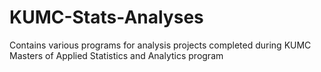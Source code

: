 # KUMC-Stats-Analyses
Contains various programs for analysis projects completed during KUMC Masters of Applied Statistics and Analytics program
